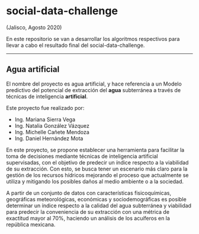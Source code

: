 # social-data-challenge

(Jalisco, Agosto 2020)

En este repositorio se van a desarrollar los algoritmos respectivos para llevar a cabo el resultado final del social-data-challenge.

---

## Agua artificial

El nombre del proyecto es agua artificial, y hace referencia a un Modelo predictivo del potencial de extracción del __agua__ subterránea a través de técnicas de inteligencia __artificial__.

Este proyecto fue realizado por:
- Ing. Mariana Sierra Vega
- Ing. Natalia González Vázquez
- Ing. Michelle Cañete Mendoza
- Ing. Daniel Hernández Mota


En este proyecto, se propone establecer una herramienta para facilitar la toma de decisiones mediante técnicas de inteligencia artificial supervisadas, con el objetivo de predecir un índice respecto a la viabilidad de su extracción. Con esto, se busca tener un escenario más claro para la gestión de los recursos hídricos mejorando el proceso que actualmente se utiliza y mitigando los posibles daños al medio ambiente o a la sociedad.

A partir de un conjunto de datos con características fisicoquímicas, geográficas meteorológicas, económicas y sociodemográficas es posible determinar un índice respecto a la calidad del agua subterránea y viabilidad para predecir la conveniencia de su extracción con una métrica de exactitud mayor al 70%, haciendo un análisis de los acuíferos en la república mexicana.
